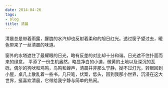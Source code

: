 ```yaml
---
date: 2014-04-26
tags:
- blog
title: 清晨
---
```


清晨总是带着雨露，朦胧的水汽却也反射着柔和的旭日红光。透过窗子望过去，暖色带来了一丝清晨的味道。
<!--more-->

窗外的水塔遮住了最耀眼的日光，略有反差的对比却十分和谐。日光遮不住扑面而来的绿意， 平添了一份生机盎然，略显净白的小道，微黄的土地以及深沉的瓦砾，偶尔的狗吠和鸡鸣，鸟鸣和蝉声，清晨并非那么宁静，拗不过灯光，转眼回到小屋，桌几上散乱着一些书，几只笔，伏案，低头，回到我那小世界，沉浸在这大世界，挺喜欢清晨，它带给我宁静与简单的热闹。
